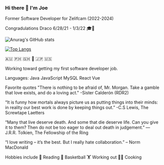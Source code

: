 ### Hi there 👋 I'm Joe

Former Software Developer for Zelifcam (2022-2024)

Congradulations Draco 6/28/21 - 1/3/22 🎓🐲


![Anurag's GitHub stats](https://github-readme-stats.vercel.app/api?username=josephcongdon&theme=radical&show_icons=true)

[![Top Langs](https://github-readme-stats.vercel.app/api/top-langs/?username=josephcongdon)](https://github.com/josephcongdon/github-readme-stats)

🇦🇺 🇵🇭 🇬🇭 🏴󠁧󠁢󠁥󠁮󠁧󠁿 🇯🇵 🇺🇸

Working toward getting my first software developer job. 

Languages:
Java JavaScript MySQL React Vue

Favorite quotes
"There is nothing to be afraid of, Mr. Morgan. Take a gamble that love exists, and do a loving act."
-Sister Calderón (RDR2)

“It is funny how mortals always picture us as putting things into their minds: in reality our best work is done by keeping things out.”
-C.S Lewis, The Screwtape Laetters

“Many that live deserve death. And some that die deserve life. Can you give it to them? Then do not be too eager to deal out death in judgement.”
― J.R.R. Tolkien, The Fellowship of the Ring

“I love writing – it’s the best. But I really hate collaboration.” – Norm MacDonald

Hobbies include
📖 Reading
🏀 Basketball
🏋️ Working out
👨‍🍳 Cooking
